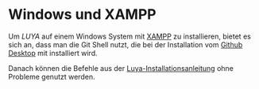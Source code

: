 Windows und XAMPP
=================

Um *LUYA* auf einem Windows System mit [XAMPP](https://www.apachefriends.org/de/index.html) zu installieren, bietet es sich an, dass man die Git Shell nutzt,
die bei der Installation vom [Github Desktop](https://www.apachefriends.org/de/index.html) mit installiert wird.

Danach können die Befehle aus der [Luya-Installationsanleitung](https://luya.io/de/dokumentation/install) ohne Probleme genutzt werden.
